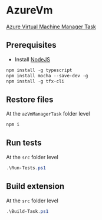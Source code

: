 # AzureVm

[Azure Virtual Machine Manager Task](https://marketplace.visualstudio.com/items?itemName=vfabing.AzureVirtualMachineManagerTask)

## Prerequisites
- Install [NodeJS](https://nodejs.org/en/download/)

```powershell
npm install -g typescript
npm install mocha --save-dev -g
npm install -g tfx-cli
```

## Restore files
At the `azVmManagerTask` folder level
```powershell
npm i
```

## Run tests
At the `src` folder level
```powershell
.\Run-Tests.ps1
```

## Build extension
At the `src` folder level
```powershell
.\Build-Task.ps1
```
